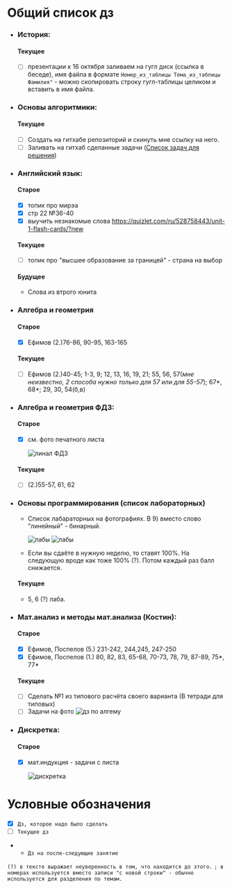 # Общий список дз

- ### История:
    #### Текущее
	- [ ] презентации к 16 октября заливаем на гугл диск (ссылка в беседе), имя файла в формате `Номер_из_таблицы Тема_из_таблицы Фамилия"` - можно скопировать строку гугл-таблицы целиком и вставить в имя файла.
- ### Основы алгоритмики:
    #### Текущее
    - [ ] Создать на гитхабе репозиторий и скинуть мне ссылку на него.
	- [ ] Заливать на гитхаб сделанные задачи ([Cписок задач для решения](https://github.com/Vibof/ProgrammingManual))
- ### Английский язык:
    #### Старое
    - [x] топик про мирэа
    - [x] стр 22 №36-40 
    - [x] выучить незнакомые слова https://quizlet.com/ru/528758443/unit-1-flash-cards/?new
    #### Текущее
    - [ ] топик про "высшее образование за границей" - страна на выбор
    #### Будущее
    - Слова из втрого юнита
- ### Алгебра и геометрия 
    #### Старое
	- [x] Ефимов (2.)76-86, 90-95, 163-165
    #### Текущее
    - [ ] Ефимов (2.)40-45; 1-3, 9; 12, 13, 16, 19, 21; 55, 56, 57(*мне неизвестно, 2 способа нужно только для 57 или для 55-57*); 67*, 68*; 29, 30, 54(б,в) 
- ### Алгебра и геометрия ФДЗ:
    #### Старое
    - [x] см. фото печатного листа

        ![линал ФДЗ](линал_ФДЗ_1.jpg)

    #### Текущее
    - [ ] (2.)55-57, 61, 62

	
- ### Основы программирования (список лабораторных)
    - Список лабараторных на фотографиях. В 9) вместо слово "линейный" - бинарный.  

        ![лабы](основы_программирования1.jpg)
        ![лабы](основы_программирования2.jpg)
    - Если вы сдаёте в нужную неделю, то ставят 100%. На следующую вроде как тоже 100% (?). Потом каждый раз балл снижается.
    #### Текущее
    - 5, 6 (?) лаба.
	
- ### Мат.анализ и методы мат.анализа (Костин):
    #### Старое
	- [x] Ефимов, Поспелов (5.) 231-242, 244,245, 247-250
    - [x] Ефимов, Поспелов (1.) 80, 82, 83, 65-68, 70-73, 78, 79, 87-89, 75*, 77*  
    #### Текущее
	- [ ] Сделать №1 из типового расчёта своего варианта (В тетради для типовых)
    - [ ] Задачи на фото ![дз по алгему](аглем_1.jpg)
- ### Дискретка:
    #### Старое
	- [x] мат.индукция - задачи с листа

        ![дискретка](дискретка_1.jpg)
    
# Условные обозначения
- [x] `Дз, которое надо было сделать`
- [ ] `Текущее дз`
- - `Дз на после-следующие занятие`

`(?) в тексте выражает неуверенность в том, что находится до этого.`
`; в номерах используется вместо записи "с новой строки" - обычно используется для разделения по темам. `
